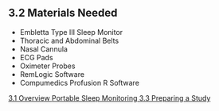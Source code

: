 ## 3.2 Materials Needed

* Embletta Type III Sleep Monitor
* Thoracic and Abdominal Belts
* Nasal Cannula
* ECG Pads
* Oximeter Probes
* RemLogic Software
* Compumedics Profusion R Software

<div class="center">
<div class="btn-group">
  <a href=":pages_path:/manuals/portable-sleep-monitoring/3-01-overview.md" class="btn btn-default">
    <span class="glyphicon glyphicon-chevron-left"></span>
    3.1 Overview
  </a>

  <a href=":pages_path:/manuals/portable-sleep-monitoring" class="btn btn-default">
    <span class="glyphicon glyphicon-chevron-up"></span>
    Portable Sleep Monitoring
  </a>

  <a href=":pages_path:/manuals/portable-sleep-monitoring/3-03-preparing-study.md" class="btn btn-success">
    3.3 Preparing a Study
    <span class="glyphicon glyphicon-chevron-right"></span>
  </a>
</div>
</div>

